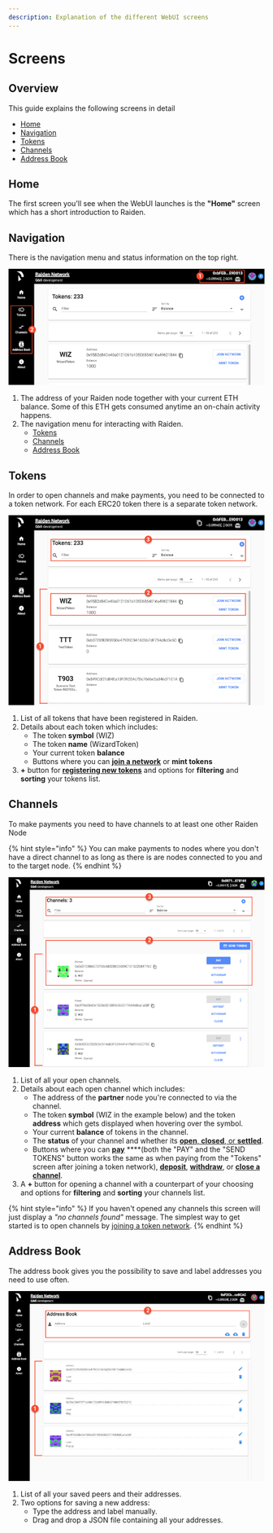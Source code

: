 ```yaml
---
description: Explanation of the different WebUI screens
---
```


# Screens

## Overview

This guide explains the following screens in detail

* [Home](screens.md#home)
* [Navigation](screens.md#navigation)
* [Tokens](screens.md#tokens)
* [Channels](screens.md#channels)
* [Address Book](screens.md#address-book)

## Home

The first screen you'll see when the WebUI launches is the **"Home"** screen which has a short introduction to Raiden.

## Navigation

There is the navigation menu and status information on the top right.

![](../.gitbook/assets/web_ui_home_screen.png)

1. The address of your Raiden node together with your current ETH balance. Some of this ETH gets consumed anytime an on-chain activity happens.
2. The navigation menu for interacting with Raiden.
   * [Tokens](screens.md#tokens)
   * [Channels](./#channels)
   * [Address Book](screens.md#address-book)

## Tokens

In order to open channels and make payments, you need to be connected to a token network. For each ERC20 token there is a separate token network.

![](../.gitbook/assets/web_ui_tokens_screen.png)

1. List of all tokens that have been registered in Raiden.
2. Details about each token which includes:
   * The token **symbol** \(WIZ\)
   * The token **name** \(WizardToken\)
   * Your current token **balance**
   * Buttons where you can [**join a network**](./#join-a-token-network) or **mint tokens**
3. **+** button for [**registering new tokens**](./#register-a-new-token-and-join-its-network) and options for **filtering** and **sorting** your tokens list.

## Channels

To make payments you need to have channels to at least one other Raiden Node

{% hint style="info" %}
You can make payments to nodes where you don't have a direct channel to as long as there is are nodes connected to you and to the target node.
{% endhint %}

![](../.gitbook/assets/web_ui_channels_screen.png)

1. List of all your open channels.
2. Details about each open channel which includes:
   * The address of the **partner** node you're connected to via the channel.
   * The token **symbol** \(WIZ in the example below\) and the token **address** which gets displayed when hovering over the symbol.
   * Your current **balance** of tokens in the channel.
   * The **status** of your channel and whether its [**open**, **closed**, or **settled**](./#close-channels-and-settle-payments).
   * Buttons where you can [**pay**](./#pay-from-the-tokens-screen) ****\(both the "PAY" and the "SEND TOKENS" button works the same as when paying from the "Tokens" screen after joining a token network\), [**deposit**](./#add-more-tokens), [**withdraw**](./#withdraw-tokens), or [**close a channel**](./#close-a-channel).
3. A **+** button for opening a channel with a counterpart of your choosing and options for **filtering** and **sorting** your channels list.

{% hint style="info" %}
If you haven't opened any channels this screen will just display a _"no channels found"_ message. The simplest way to get started is to open channels by [joining a token network](./#join-a-token-network).
{% endhint %}

## Address Book

The address book gives you the possibility to save and label addresses you need to use often.

![](../.gitbook/assets/web_ui_address_book_screen.png)

1. List of all your saved peers and their addresses.
2. Two options for saving a new address:
   * Type the address and label manually.
   * Drag and drop a JSON file containing all your addresses.

